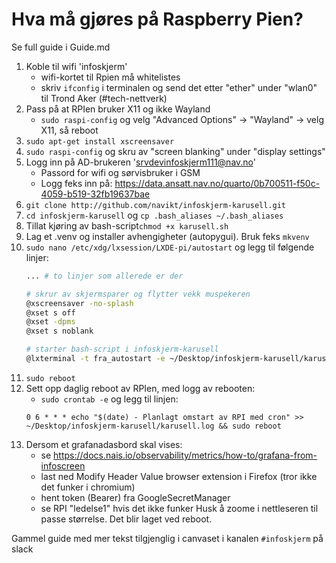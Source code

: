# Hva må gjøres på Raspberry Pien?

Se full guide i Guide.md

1. Koble til wifi 'infoskjerm'
    - wifi-kortet til Rpien må whitelistes
    - skriv `ifconfig` i terminalen og send det etter "ether" under "wlan0" til Trond Aker (#tech-nettverk)
2. Pass på at RPIen bruker X11 og ikke Wayland
    - `sudo raspi-config` og velg "Advanced Options" -> "Wayland" -> velg X11, så reboot
3. `sudo apt-get install xscreensaver`
4. `sudo raspi-config` og skru av "screen blanking" under "display settings"
5. Logg inn på AD-brukeren 'srvdevinfoskjerm111@nav.no'
    - Passord for wifi og sørvisbruker i GSM
    - Logg feks inn på: https://data.ansatt.nav.no/quarto/0b700511-f50c-4059-b519-32fb19637bae
6. `git clone http://github.com/navikt/infoskjerm-karusell.git`
7. `cd infoskjerm-karusell` og `cp .bash_aliases ~/.bash_aliases`
8. Tillat kjøring av bash-script`chmod +x karusell.sh`
9. Lag et .venv og installer avhengigheter (autopygui). Bruk feks `mkvenv`
10. `sudo nano /etc/xdg/lxsession/LXDE-pi/autostart` og legg til følgende linjer:
    ````bash
    ... # to linjer som allerede er der

    # skrur av skjermsparer og flytter vekk muspekeren
    @xscreensaver -no-splash
    @xset s off
    @xset -dpms
    @xset s noblank

    # starter bash-script i infoskjerm-karusell
    @lxterminal -t fra_autostart -e ~/Desktop/infoskjerm-karusell/karusell.sh
    ````
11. `sudo reboot`
12. Sett opp daglig reboot av RPIen, med logg av rebooten:
    - `sudo crontab -e` og legg til linjen:
    ```
    0 6 * * * echo "$(date) - Planlagt omstart av RPI med cron" >> ~/Desktop/infoskjerm-karusell/karusell.log && sudo reboot
    ```
13. Dersom et grafanadasbord skal vises:
    - se https://docs.nais.io/observability/metrics/how-to/grafana-from-infoscreen
    - last ned Modify Header Value browser extension i Firefox (tror ikke det funker i chromium)
    - hent token (Bearer) fra GoogleSecretManager
    - se RPI "ledelse1" hvis det ikke funker
Husk å zoome i nettleseren til passe størrelse. Det blir laget ved reboot.


Gammel guide med mer tekst tilgjenglig i canvaset i kanalen `#infoskjerm` på slack
